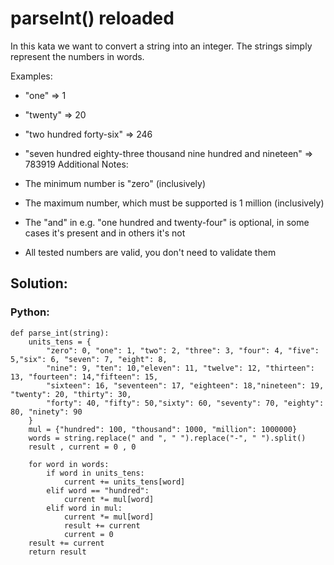 # parseInt() reloaded

In this kata we want to convert a string into an integer. The strings simply represent the numbers in words.

Examples:

- "one" => 1
- "twenty" => 20
- "two hundred forty-six" => 246
- "seven hundred eighty-three thousand nine hundred and nineteen" => 783919
Additional Notes:

- The minimum number is "zero" (inclusively)
- The maximum number, which must be supported is 1 million (inclusively)
- The "and" in e.g. "one hundred and twenty-four" is optional, in some cases it's present and in others it's not
- All tested numbers are valid, you don't need to validate them

## Solution:
### Python:
```
def parse_int(string):
    units_tens = {
        "zero": 0, "one": 1, "two": 2, "three": 3, "four": 4, "five": 5,"six": 6, "seven": 7, "eight": 8, 
        "nine": 9, "ten": 10,"eleven": 11, "twelve": 12, "thirteen": 13, "fourteen": 14,"fifteen": 15, 
        "sixteen": 16, "seventeen": 17, "eighteen": 18,"nineteen": 19, "twenty": 20, "thirty": 30, 
        "forty": 40, "fifty": 50,"sixty": 60, "seventy": 70, "eighty": 80, "ninety": 90
    }
    mul = {"hundred": 100, "thousand": 1000, "million": 1000000}
    words = string.replace(" and ", " ").replace("-", " ").split()
    result , current = 0 , 0
    
    for word in words:
        if word in units_tens:
            current += units_tens[word]
        elif word == "hundred":
            current *= mul[word]    
        elif word in mul: 
            current *= mul[word]
            result += current
            current = 0  
    result += current  
    return result
```